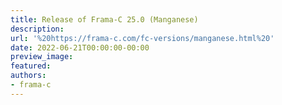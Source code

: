 ```yaml
---
title: Release of Frama-C 25.0 (Manganese)
description:
url: '%20https://frama-c.com/fc-versions/manganese.html%20'
date: 2022-06-21T00:00:00-00:00
preview_image:
featured:
authors:
- frama-c
---
```



